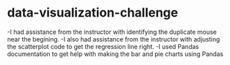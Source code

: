# data-visualization-challenge

-I had assistance from the instructor with identifying the duplicate mouse near the begining.
-I also had assistance from the instructor with adjusting the scatterplot code to get the regression line right.
-I used Pandas documentation to get help with making the bar and pie charts using Pandas
